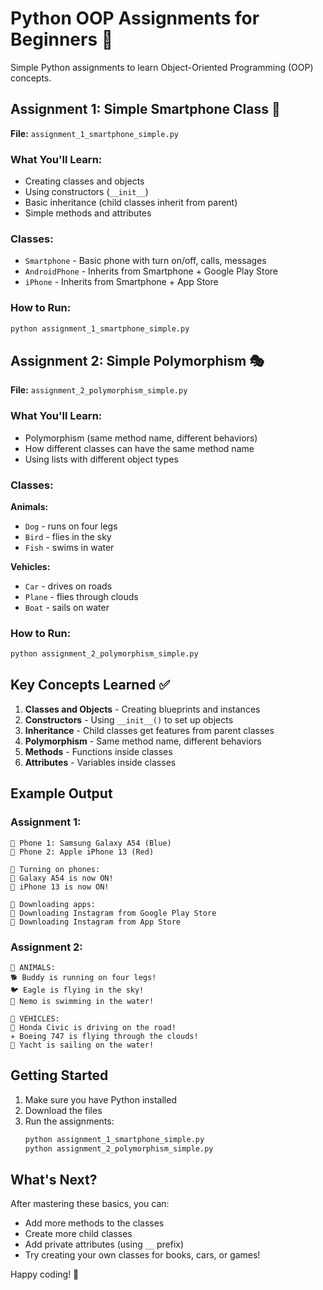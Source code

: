 # Python OOP Assignments for Beginners 🐍

Simple Python assignments to learn Object-Oriented Programming (OOP) concepts.

## Assignment 1: Simple Smartphone Class 📱

**File:** `assignment_1_smartphone_simple.py`

### What You'll Learn:

- Creating classes and objects
- Using constructors (`__init__`)
- Basic inheritance (child classes inherit from parent)
- Simple methods and attributes

### Classes:

- `Smartphone` - Basic phone with turn on/off, calls, messages
- `AndroidPhone` - Inherits from Smartphone + Google Play Store
- `iPhone` - Inherits from Smartphone + App Store

### How to Run:

```bash
python assignment_1_smartphone_simple.py
```

## Assignment 2: Simple Polymorphism 🎭

**File:** `assignment_2_polymorphism_simple.py`

### What You'll Learn:

- Polymorphism (same method name, different behaviors)
- How different classes can have the same method name
- Using lists with different object types

### Classes:

**Animals:**

- `Dog` - runs on four legs
- `Bird` - flies in the sky
- `Fish` - swims in water

**Vehicles:**

- `Car` - drives on roads
- `Plane` - flies through clouds
- `Boat` - sails on water

### How to Run:

```bash
python assignment_2_polymorphism_simple.py
```

## Key Concepts Learned ✅

1. **Classes and Objects** - Creating blueprints and instances
2. **Constructors** - Using `__init__()` to set up objects
3. **Inheritance** - Child classes get features from parent classes
4. **Polymorphism** - Same method name, different behaviors
5. **Methods** - Functions inside classes
6. **Attributes** - Variables inside classes

## Example Output

### Assignment 1:

```
📱 Phone 1: Samsung Galaxy A54 (Blue)
📱 Phone 2: Apple iPhone 13 (Red)

🔌 Turning on phones:
📱 Galaxy A54 is now ON!
📱 iPhone 13 is now ON!

📱 Downloading apps:
📱 Downloading Instagram from Google Play Store
📱 Downloading Instagram from App Store
```

### Assignment 2:

```
🐾 ANIMALS:
🐕 Buddy is running on four legs!
🐦 Eagle is flying in the sky!
🐠 Nemo is swimming in the water!

🚗 VEHICLES:
🚗 Honda Civic is driving on the road!
✈️ Boeing 747 is flying through the clouds!
🚤 Yacht is sailing on the water!
```

## Getting Started

1. Make sure you have Python installed
2. Download the files
3. Run the assignments:
   ```bash
   python assignment_1_smartphone_simple.py
   python assignment_2_polymorphism_simple.py
   ```

## What's Next?

After mastering these basics, you can:

- Add more methods to the classes
- Create more child classes
- Add private attributes (using `__` prefix)
- Try creating your own classes for books, cars, or games!

Happy coding! 🚀
